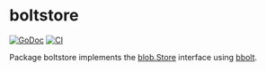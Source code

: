 # boltstore

[![GoDoc](https://img.shields.io/static/v1?label=godoc&message=reference&color=white)](https://pkg.go.dev/github.com/creachadair/boltstore)
[![CI](https://github.com/creachadair/boltstore/actions/workflows/go-presubmit.yml/badge.svg?event=push&branch=main)](https://github.com/creachadair/boltstore/actions/workflows/go-presubmit.yml)

Package boltstore implements the [blob.Store][bs] interface using [bbolt][bbolt].

[bs]: https://godoc.org/github.com/creachadair/ffs/blob#Store
[bbolt]: https://pkg.go.dev/go.etcd.io/bbolt
